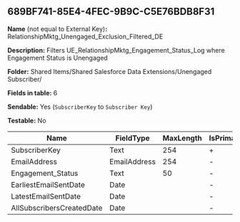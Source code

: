 ## 689BF741-85E4-4FEC-9B9C-C5E76BDB8F31

**Name** (not equal to External Key)**:** RelationshipMktg_Unengaged_Exclusion_Filtered_DE

**Description:** Filters UE_RelationshipMktg_Engagement_Status_Log where Engagement Status is Unengaged

**Folder:** Shared Items/Shared Salesforce Data Extensions/Unengaged Subscriber/

**Fields in table:** 6

**Sendable:** Yes (`SubscriberKey` to `Subscriber Key`)

**Testable:** No

| Name | FieldType | MaxLength | IsPrimaryKey | IsNullable | DefaultValue |
| --- | --- | --- | --- | --- | --- |
| SubscriberKey | Text | 254 | + | - |  |
| EmailAddress | EmailAddress | 254 | - | + |  |
| Engagement_Status | Text | 50 | - | + |  |
| EarliestEmailSentDate | Date |  | - | + |  |
| LatestEmailSentDate | Date |  | - | + |  |
| AllSubscribersCreatedDate | Date |  | - | + |  |
